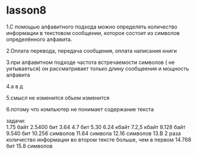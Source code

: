 # lasson8
  1.С помощью алфавитного подхода можно определять количество информации в текстовом сообщении, которое состоит из символов определённого алфавита.

  2.Оплата перевода, передача сообщения, оплата написания книги

  3.при алфавитном подходе частота встречаемости символов ( не уитываеться) он рассматривает только длину сообщеения и мощность алфавита

  4.а в д

  5.смысл не изменится обьем изменится

  6.потому что компьютер не понимает содержание текста

задачи:  
  1.75 байт
  2.5400 бит
  3.64
  4.7 бит
  5.30
  6.24 кбайт
  7.2,5 кбайт
  8.128 байт
  9.540 бит
  10.256 символов
  11.64 символа
  12.16 символов
  13.В 2 раза количество информации во втором тексте больше, чем в первом
  14.768 бит
  15.8 символов
